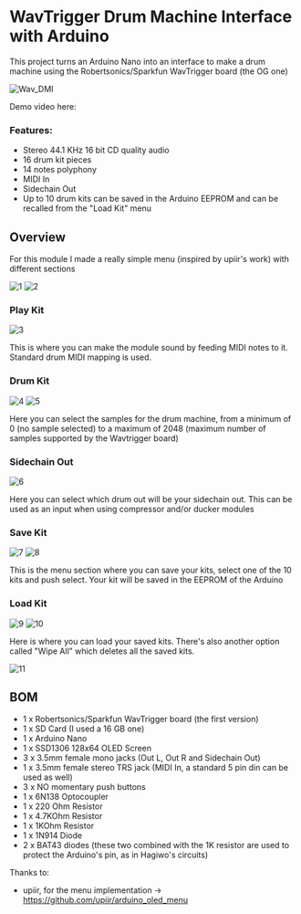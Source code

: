 # WavTrigger Drum Machine Interface with Arduino
This project turns an Arduino Nano into an interface to make a drum machine using the Robertsonics/Sparkfun WavTrigger board (the OG one)

![Wav_DMI](https://github.com/mexbeb/wavtrigger-dmi/assets/74735686/cac4b671-b62f-4e09-94f0-0c97a3f3e7d3)

Demo video here: 

### Features:
- Stereo 44.1 KHz 16 bit CD quality audio
- 16 drum kit pieces
- 14 notes polyphony
- MIDI In 
- Sidechain Out
- Up to 10 drum kits can be saved in the Arduino EEPROM and can be recalled from the "Load Kit" menu

## Overview

For this module I made a really simple menu (inspired by upiir's work) with different sections

![1](https://github.com/mexbeb/wavtrigger-dmi/assets/74735686/43dc5a1d-29b4-4484-9105-4034e073bfdb)
![2](https://github.com/mexbeb/wavtrigger-dmi/assets/74735686/c74dcdf4-4c33-4803-93ab-7647fb2b753b)

### **Play Kit**

![3](https://github.com/mexbeb/wavtrigger-dmi/assets/74735686/211c1f20-2ee7-469a-95f4-d464966da3e1)

This is where you can make the module sound by feeding MIDI notes to it.
Standard drum MIDI mapping is used.

### **Drum Kit**

![4](https://github.com/mexbeb/wavtrigger-dmi/assets/74735686/d753f4b5-28df-4fa0-8e70-22c4514fe39a)
![5](https://github.com/mexbeb/wavtrigger-dmi/assets/74735686/4ce879d4-5eed-4c3f-b5bd-bb6de4e7ca45)

Here you can select the samples for the drum machine, from a minimum of 0 (no sample selected) to a maximum of 2048 (maximum number of samples supported by the Wavtrigger board)

### **Sidechain Out**

![6](https://github.com/mexbeb/wavtrigger-dmi/assets/74735686/d6c77858-7176-4d1b-9b8b-afe3b40737fa)

Here you can select which drum out will be your sidechain out. This can be used as an input when using compressor and/or ducker modules

### **Save Kit**

![7](https://github.com/mexbeb/wavtrigger-dmi/assets/74735686/f2504d5f-56a5-48ab-8df2-efe1168cc384)
![8](https://github.com/mexbeb/wavtrigger-dmi/assets/74735686/a169c9ef-ccc4-4dcc-933e-16dc2672d88f)

This is the menu section where you can save your kits, select one of the 10 kits and push select. Your kit will be saved in the EEPROM of the Arduino

### **Load Kit**
 
![9](https://github.com/mexbeb/wavtrigger-dmi/assets/74735686/8644990a-e175-4908-9676-31b1f709280a)
![10](https://github.com/mexbeb/wavtrigger-dmi/assets/74735686/2d407977-800d-4293-afcc-8d6d880246ac)


Here is where you can load your saved kits.
There's also another option called "Wipe All" which deletes all the saved kits.

![11](https://github.com/mexbeb/wavtrigger-dmi/assets/74735686/5bd9f84c-5cba-49f1-8aa5-cae1ae6f8d1e)

## BOM
- 1 x Robertsonics/Sparkfun WavTrigger board (the first version)
- 1 x SD Card (I used a 16 GB one)
- 1 x Arduino Nano
- 1 x SSD1306 128x64 OLED Screen
- 3 x 3.5mm female mono jacks (Out L, Out R and Sidechain Out)
- 1 x 3.5mm female stereo TRS jack (MIDI In, a standard 5 pin din can be used as well)
- 3 x NO momentary push buttons
- 1 x 6N138 Optocoupler
- 1 x 220 Ohm Resistor
- 1 x 4.7KOhm Resistor
- 1 x 1KOhm Resistor
- 1 x 1N914 Diode
- 2 x BAT43 diodes (these two combined with the 1K resistor are used to protect the Arduino's pin, as in Hagiwo's circuits)

Thanks to:

- upiir, for the menu implementation -> https://github.com/upiir/arduino_oled_menu
